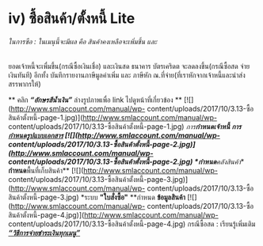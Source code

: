# iv)    ซื้อสินค้า/ตั้งหนี้  Lite

######  ในการซือ : ในเมนุนี้จะมีผล คือ สินค้าคงเหลือจะเพิ่มขึ้น และ
ยอดเจ้าหนี้จะเพื่มขึ้น(กรณีซื้อเงินเชื่อ) และเงินสด ธนาคาร บัตรเคริดต
จะลดลงขึ้น(กรณีซื้อสด จ่ายเงินทันที) อีกทั้ง บันทึกรายงานภาษีมูลค่าเพิ่ม และ
ภาษีหัก ณ.ที่จ่าย(ที่เราหักจากเจ้าหนี้และนำส่งสรรพากรให้)

** คลิก  _**“อักษรสีน้ำเงิน”**_ ล่างรูปภาพเพื่อ link ไปดูหน้าที่เกี่ยวข้อง **
[![](http://www.smlaccount.com/manual/wp-
content/uploads/2017/10/3.13-ซื้อสินค้าตั้งหนี้-page-1.jpg)](http://www.smlaccount.com/manual/wp-
content/uploads/2017/10/3.13-ซื้อสินค้าตั้งหนี้-page-1.jpg)
*การ**กำหนดเจ้าหนี้**
**การ[**กำหนดรูปแบบเอกสาร**](http://www.smlaccount.com/manual/?page_id=416)
[![](http://www.smlaccount.com/manual/wp-
content/uploads/2017/10/3.13-ซื้อสินค้าตั้งหนี้-page-2.jpg)](http://www.smlaccount.com/manual/wp-
content/uploads/2017/10/3.13-ซื้อสินค้าตั้งหนี้-page-2.jpg)
*กำหนด**คลังสินค้า** **กำหนด**พื้นที่เก็บสินค้า**
[![](http://www.smlaccount.com/manual/wp-
content/uploads/2017/10/3.13-ซื้อสินค้าตั้งหนี้-page-3.jpg)](http://www.smlaccount.com/manual/wp-
content/uploads/2017/10/3.13-ซื้อสินค้าตั้งหนี้-page-3.jpg) *ระบบ
**"ใบสั่งซื้อ"** **กำหนด **ข้อมูลสินค้า**
[![](http://www.smlaccount.com/manual/wp-
content/uploads/2017/10/3.13-ซื้อสินค้าตั้งหนี้-page-4.jpg)](http://www.smlaccount.com/manual/wp-
content/uploads/2017/10/3.13-ซื้อสินค้าตั้งหนี้-page-4.jpg) กรณีซื้อสด :
เรียนรู้เพิ่มเติม **[
_“วิธีการจ่ายชำระเงินทุกเมนู”_](http://www.smlaccount.com/manual/?page_id=369)**  

